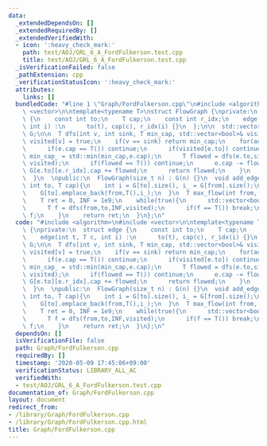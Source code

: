 ```yaml
---
data:
  _extendedDependsOn: []
  _extendedRequiredBy: []
  _extendedVerifiedWith:
  - icon: ':heavy_check_mark:'
    path: test/AOJ/GRL_6_A_FordFulkerson.test.cpp
    title: test/AOJ/GRL_6_A_FordFulkerson.test.cpp
  _isVerificationFailed: false
  _pathExtension: cpp
  _verificationStatusIcon: ':heavy_check_mark:'
  attributes:
    links: []
  bundledCode: "#line 1 \"Graph/FordFulkerson.cpp\"\n#include <algorithm>\n#include\
    \ <vector>\n\ntemplate<typename T>\nstruct FlowGraph {\nprivate:\n  struct edge\
    \ {\n    const int to;\n    T cap;\n    const int r_idx;\n    edge(int t, T c,\
    \ int i) :\n      to(t), cap(c), r_idx(i) {}\n  };\n\n  std::vector<std::vector<edge>>\
    \ G;\n\n  T dfs(int v, int sink, T min_cap, std::vector<bool>& visited){\n   \
    \ visited[v] = true;\n    if(v == sink) return min_cap;\n    for(auto& e : G[v]){\n\
    \      if(e.cap == T()) continue;\n      if(visited[e.to]) continue;\n      T\
    \ min_cap_ = std::min(min_cap,e.cap);\n      T flowed = dfs(e.to,sink,min_cap_,\
    \ visited);\n      if(flowed == T()) continue;\n      e.cap -= flowed;\n     \
    \ G[e.to][e.r_idx].cap += flowed;\n      return flowed;\n    }\n    return T();\n\
    \  }\n  \npublic:\n  FlowGraph(size_t n) : G(n) {}\n  void add_edge(int from,\
    \ int to, T cap){\n    int i = G[to].size(), i_ = G[from].size();\n    G[from].emplace_back(to,cap,i);\n\
    \    G[to].emplace_back(from,T(),i_);\n  }\n  T max_flow(int from, int to){\n\
    \    T ret = 0, INF = 1e9;\n    while(true){\n      std::vector<bool> visited(G.size());\n\
    \      T f = dfs(from,to,INF,visited);\n      if(f == T()) break;\n      ret +=\
    \ f;\n    }\n    return ret;\n  }\n};\n"
  code: "#include <algorithm>\n#include <vector>\n\ntemplate<typename T>\nstruct FlowGraph\
    \ {\nprivate:\n  struct edge {\n    const int to;\n    T cap;\n    const int r_idx;\n\
    \    edge(int t, T c, int i) :\n      to(t), cap(c), r_idx(i) {}\n  };\n\n  std::vector<std::vector<edge>>\
    \ G;\n\n  T dfs(int v, int sink, T min_cap, std::vector<bool>& visited){\n   \
    \ visited[v] = true;\n    if(v == sink) return min_cap;\n    for(auto& e : G[v]){\n\
    \      if(e.cap == T()) continue;\n      if(visited[e.to]) continue;\n      T\
    \ min_cap_ = std::min(min_cap,e.cap);\n      T flowed = dfs(e.to,sink,min_cap_,\
    \ visited);\n      if(flowed == T()) continue;\n      e.cap -= flowed;\n     \
    \ G[e.to][e.r_idx].cap += flowed;\n      return flowed;\n    }\n    return T();\n\
    \  }\n  \npublic:\n  FlowGraph(size_t n) : G(n) {}\n  void add_edge(int from,\
    \ int to, T cap){\n    int i = G[to].size(), i_ = G[from].size();\n    G[from].emplace_back(to,cap,i);\n\
    \    G[to].emplace_back(from,T(),i_);\n  }\n  T max_flow(int from, int to){\n\
    \    T ret = 0, INF = 1e9;\n    while(true){\n      std::vector<bool> visited(G.size());\n\
    \      T f = dfs(from,to,INF,visited);\n      if(f == T()) break;\n      ret +=\
    \ f;\n    }\n    return ret;\n  }\n};\n"
  dependsOn: []
  isVerificationFile: false
  path: Graph/FordFulkerson.cpp
  requiredBy: []
  timestamp: '2020-05-09 17:45:06+09:00'
  verificationStatus: LIBRARY_ALL_AC
  verifiedWith:
  - test/AOJ/GRL_6_A_FordFulkerson.test.cpp
documentation_of: Graph/FordFulkerson.cpp
layout: document
redirect_from:
- /library/Graph/FordFulkerson.cpp
- /library/Graph/FordFulkerson.cpp.html
title: Graph/FordFulkerson.cpp
---
```

